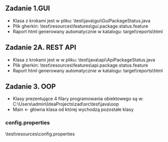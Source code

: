 ## Zadanie 1.GUI
* Klasa z krokami jest w pliku: \test\java\gui\GuiPackageStatus.java
* Plik gherkin: \test\resources\features\gui.package.status.feature
* Raport html generowany automatycznie w katalogu: target\reports\html

## Zadanie 2A. REST API
* Klasa z krokami jest w w pliku: \test\java\api\ApiPackageStatus.java
* Plik gherkin: \test\resources\features\api.package.status.feature
* Raport html generowany automatycznie w katalogu: target\reports\html

## Zadanie 3. OOP
* Klasy prezentujące 4 filary programowania obiektowego są w: C:\Users\admin\IdeaProjects\zad\src\test\java\oop
* Main <- główna klasa od której wychodzą pozostałe klasy

### config.properties
\test\resources\config.properties




